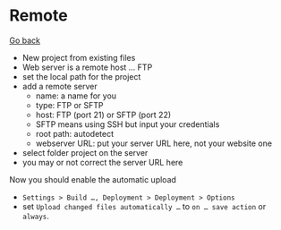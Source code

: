 # Remote

[Go back](..#phpstorm)

* New project from existing files
* Web server is a remote host ... FTP
* set the local path for the project
* add a remote server
    * name: a name for you
    * type: FTP or SFTP
    * host: FTP (port 21) or SFTP (port 22)
    * SFTP means using SSH but input your credentials
    * root path: autodetect
    * webserver URL: put your server URL here, not your website one
* select folder project on the server
* you may or not correct the server URL here

Now you should enable the automatic upload

* ``Settings > Build …, Deployment > Deployment > Options``
* set ``Upload changed files automatically …``
to ``on … save action`` or `always`.